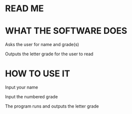 # READ ME

# WHAT THE SOFTWARE DOES
Asks the user for name and grade(s)

Outputs the letter grade for the user to read

# HOW TO USE IT
Input your name 

Input the numbered grade 

The program runs and outputs the letter grade
